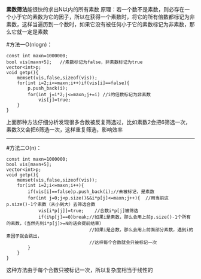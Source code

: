 **素数筛法**能很快的求出N以内的所有素数
原理：若一个数不是素数，则必存在一个小于它的素数为它的因子，所以在获得一个素数时，将它的所有倍数都标记为非素数，这样当遍历到一个数时，如果它没有被任何小于它的素数标记为非素数，那么它就一定是素数

#方法一O(nlogn)：
```
const int maxn=1000000;
bool vis[maxn+5];   //素数标记为false，非素数标记为true
vector<int>p;
void getp(){
    memset(vis,false,sizeof(vis));
    for(int i=2;i<=maxn;i++)if(vis[i]==false){
        p.push_back(i);
        for(int j=i*2;j<=maxn;j+=i) //i的倍数标记为非素数
            vis[j]=true;
    }
}

```
上面那种方法仔细分析发现很多合数被反复筛选过，比如素数2会把6筛选一次，素数3又会把6筛选一次，这样重复筛选，影响效率
***
#方法二O(n)：
```
const int maxn=1000000;
bool vis[maxn+5];
vector<int>p;
void getp(){
    memset(vis,false,sizeof(vis));
    for(int i=2;i<=maxn;i++){
        if(vis[i]==false)p.push_back(i);//未被标记，是素数
        for(int j=0;j<p.size()&&i*p[j]<=maxn;j++){  //用当前这p.size()-1个素数（从小到大）去筛选合数
            vis[i*p[j]]=true;    //合数i*p[j]被筛选
            if(i%p[j]==0)break;//如果i是素数，那么会用上前p.size()-1个所有的素数，（当然先到i*p[j]>=N的话会提前结束）
                               //如果i是合数，那么会用上前面部分素数，遇到i的素因子就会跳出，
                               //这样每个合数就会只被标记一次
        }
    }
}
```
这种方法由于每个合数只被标记一次，所以复杂度相当于线性的

